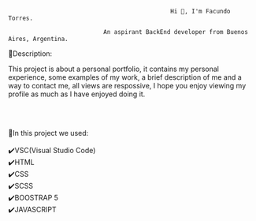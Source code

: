                                                   Hi 👋, I'm Facundo Torres.
                                                         
                               An aspirant BackEnd developer from Buenos Aires, Argentina.

:triangular_flag_on_post:Description:


This project is about a personal portfolio, it contains my personal experience, some examples of my work, a brief description of me and a way to contact me, all views are respossive, I hope you enjoy viewing my profile as much as I have enjoyed doing it.

<br>
<br>

:triangular_flag_on_post:In this project we used:<br>
<br>
:heavy_check_mark:VSC(Visual Studio Code)<br>
:heavy_check_mark:HTML<br>
:heavy_check_mark:CSS<br>
:heavy_check_mark:SCSS<br>
:heavy_check_mark:BOOSTRAP 5<br>
:heavy_check_mark:JAVASCRIPT<br>
